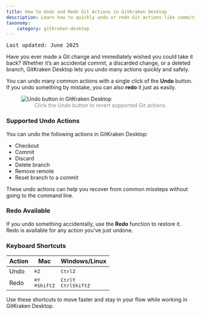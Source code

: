 ```yaml
---
title: How to Undo and Redo Git Actions in GitKraken Desktop
description: Learn how to quickly undo or redo Git actions like commits, discards, and checkouts in GitKraken Desktop using buttons, shortcuts, or the Command Palette.
taxonomy:
    category: gitkraken-desktop
---
```


<kbd>Last updated: June 2025</kbd>

Have you ever made a Git change and immediately wished you could take it back? Whether it’s an accidental commit, a discarded change, or a deleted branch, GitKraken Desktop lets you undo many actions quickly and safely.

You can undo many common actions with a single click of the **Undo** button. If you undo something by mistake, you can also **redo** it just as easily.

<figure>
    <img src='/wp-content/uploads/undo-undo-2025.png' class="help-center-img img-bordered" alt="Undo button in GitKraken Desktop">
    <figcaption style="color: #888; text-align: center;">Click the Undo button to revert supported Git actions.</figcaption>
</figure>

### Supported Undo Actions

You can undo the following actions in GitKraken Desktop:

+ Checkout
+ Commit
+ Discard
+ Delete branch
+ Remove remote
+ Reset branch to a commit

These undo actions can help you recover from common missteps without going to the command line.

### Redo Available

If you undo something accidentally, use the **Redo** function to restore it. Redo is available for any action you've just undone.

### Keyboard Shortcuts

<table class='table table--bordered table--shortcuts'>
    <thead>
        <tr>
            <th>Action</th>
            <th>Mac</th>
            <th>Windows/Linux</th>
        </tr>
    </thead>
    <tbody>
        <tr>
            <td>Undo</td>
            <td><kbd>&#8984;</kbd><kbd>Z</kbd></td>
            <td><kbd>Ctrl</kbd><kbd>Z</kbd></td>
        </tr>
        <tr>
            <td>Redo</td>
            <td><kbd>&#8984;</kbd><kbd>Y</kbd><br><kbd>&#8984;</kbd><kbd>Shift</kbd><kbd>Z</kbd></td>
            <td><kbd>Ctrl</kbd><kbd>Y</kbd><br><kbd>Ctrl</kbd><kbd>Shift</kbd><kbd>Z</kbd></td>
        </tr>
    </tbody>
</table>

Use these shortcuts to move faster and stay in your flow while working in GitKraken Desktop.
